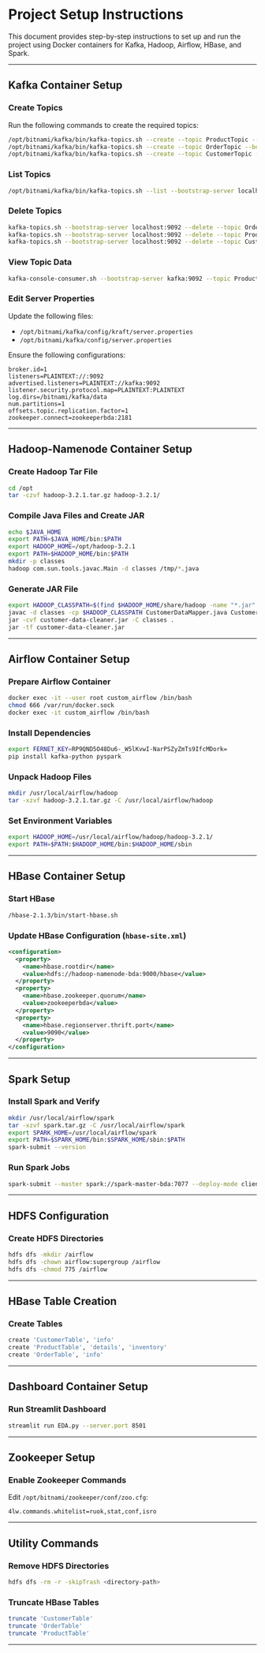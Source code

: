 # Project Setup Instructions

This document provides step-by-step instructions to set up and run the project using Docker containers for Kafka, Hadoop, Airflow, HBase, and Spark.

---

## **Kafka Container Setup**

### **Create Topics**
Run the following commands to create the required topics:
```bash
/opt/bitnami/kafka/bin/kafka-topics.sh --create --topic ProductTopic --bootstrap-server localhost:9092 --partitions 2 --replication-factor 1
/opt/bitnami/kafka/bin/kafka-topics.sh --create --topic OrderTopic --bootstrap-server localhost:9092 --partitions 2 --replication-factor 1
/opt/bitnami/kafka/bin/kafka-topics.sh --create --topic CustomerTopic --bootstrap-server localhost:9092 --partitions 2 --replication-factor 1
```

### **List Topics**
```bash
/opt/bitnami/kafka/bin/kafka-topics.sh --list --bootstrap-server localhost:9092
```

### **Delete Topics**
```bash
kafka-topics.sh --bootstrap-server localhost:9092 --delete --topic OrderTopic
kafka-topics.sh --bootstrap-server localhost:9092 --delete --topic ProductTopic
kafka-topics.sh --bootstrap-server localhost:9092 --delete --topic CustomerTopic
```

### **View Topic Data**
```bash
kafka-console-consumer.sh --bootstrap-server kafka:9092 --topic ProductTopic --from-beginning
```

### **Edit Server Properties**
Update the following files:
- `/opt/bitnami/kafka/config/kraft/server.properties`
- `/opt/bitnami/kafka/config/server.properties`

Ensure the following configurations:
```properties
broker.id=1
listeners=PLAINTEXT://:9092
advertised.listeners=PLAINTEXT://kafka:9092
listener.security.protocol.map=PLAINTEXT:PLAINTEXT
log.dirs=/bitnami/kafka/data
num.partitions=1
offsets.topic.replication.factor=1
zookeeper.connect=zookeeperbda:2181
```

---

## **Hadoop-Namenode Container Setup**

### **Create Hadoop Tar File**
```bash
cd /opt
tar -czvf hadoop-3.2.1.tar.gz hadoop-3.2.1/
```

### **Compile Java Files and Create JAR**
```bash
echo $JAVA_HOME
export PATH=$JAVA_HOME/bin:$PATH
export HADOOP_HOME=/opt/hadoop-3.2.1
export PATH=$HADOOP_HOME/bin:$PATH
mkdir -p classes
hadoop com.sun.tools.javac.Main -d classes /tmp/*.java
```

### **Generate JAR File**
```bash
export HADOOP_CLASSPATH=$(find $HADOOP_HOME/share/hadoop -name "*.jar" | tr '\n' ':')
javac -d classes -cp $HADOOP_CLASSPATH CustomerDataMapper.java CustomerDataReducer.java CustomerDataDriver.java
jar -cvf customer-data-cleaner.jar -C classes .
jar -tf customer-data-cleaner.jar
```

---

## **Airflow Container Setup**

### **Prepare Airflow Container**
```bash
docker exec -it --user root custom_airflow /bin/bash
chmod 666 /var/run/docker.sock
docker exec -it custom_airflow /bin/bash
```

### **Install Dependencies**
```bash
export FERNET_KEY=RP9QND5O48Du6-_W5lKvwI-NarPSZyZmTs9IfcMDork=
pip install kafka-python pyspark
```

### **Unpack Hadoop Files**
```bash
mkdir /usr/local/airflow/hadoop
tar -xzvf hadoop-3.2.1.tar.gz -C /usr/local/airflow/hadoop
```

### **Set Environment Variables**
```bash
export HADOOP_HOME=/usr/local/airflow/hadoop/hadoop-3.2.1/
export PATH=$PATH:$HADOOP_HOME/bin:$HADOOP_HOME/sbin
```

---

## **HBase Container Setup**

### **Start HBase**
```bash
/hbase-2.1.3/bin/start-hbase.sh
```

### **Update HBase Configuration (`hbase-site.xml`)**
```xml
<configuration>
  <property>
    <name>hbase.rootdir</name>
    <value>hdfs://hadoop-namenode-bda:9000/hbase</value>
  </property>
  <property>
    <name>hbase.zookeeper.quorum</name>
    <value>zookeeperbda</value>
  </property>
  <property>
    <name>hbase.regionserver.thrift.port</name>
    <value>9090</value>
  </property>
</configuration>
```

---

## **Spark Setup**

### **Install Spark and Verify**
```bash
mkdir /usr/local/airflow/spark
tar -xzvf spark.tar.gz -C /usr/local/airflow/spark
export SPARK_HOME=/usr/local/airflow/spark
export PATH=$SPARK_HOME/bin:$SPARK_HOME/sbin:$PATH
spark-submit --version
```

### **Run Spark Jobs**
```bash
spark-submit --master spark://spark-master-bda:7077 --deploy-mode client /usr/local/airflow/sparkanalysis/customerAnalysis.py
```

---

## **HDFS Configuration**

### **Create HDFS Directories**
```bash
hdfs dfs -mkdir /airflow
hdfs dfs -chown airflow:supergroup /airflow
hdfs dfs -chmod 775 /airflow
```

---

## **HBase Table Creation**

### **Create Tables**
```bash
create 'CustomerTable', 'info'
create 'ProductTable', 'details', 'inventory'
create 'OrderTable', 'info'
```

---

## **Dashboard Container Setup**

### **Run Streamlit Dashboard**
```bash
streamlit run EDA.py --server.port 8501
```

---

## **Zookeeper Setup**

### **Enable Zookeeper Commands**
Edit `/opt/bitnami/zookeeper/conf/zoo.cfg`:
```properties
4lw.commands.whitelist=ruok,stat,conf,isro
```

---

## **Utility Commands**

### **Remove HDFS Directories**
```bash
hdfs dfs -rm -r -skipTrash <directory-path>
```

### **Truncate HBase Tables**
```bash
truncate 'CustomerTable'
truncate 'OrderTable'
truncate 'ProductTable'
```

---


